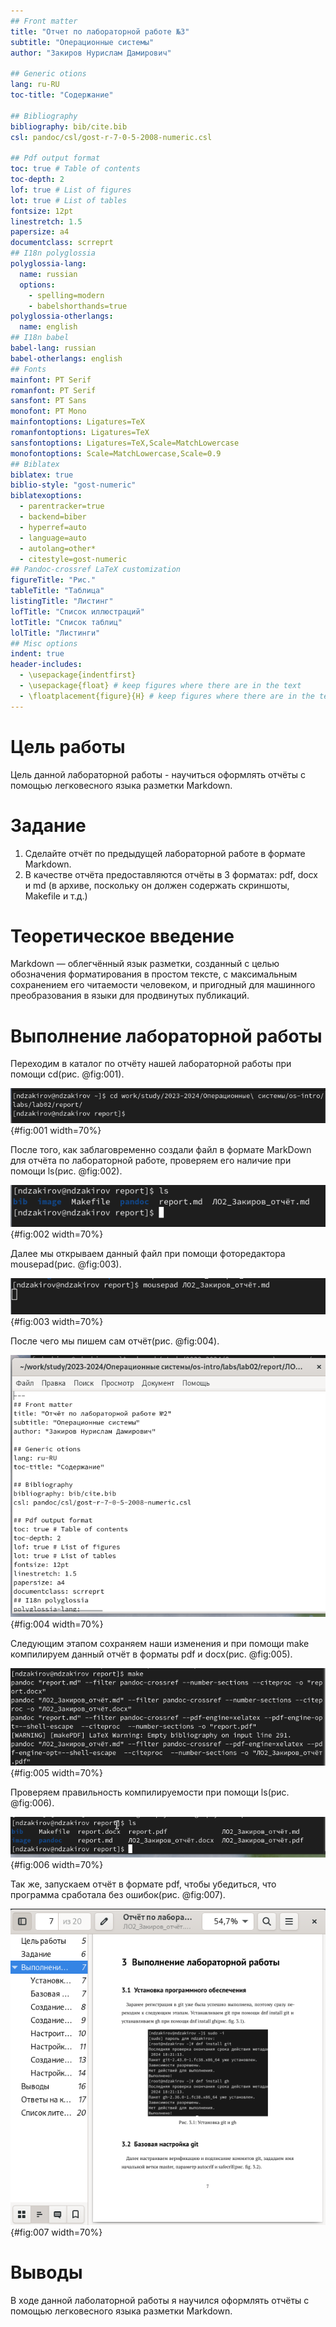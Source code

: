 ```yaml
---
## Front matter
title: "Отчет по лабораторной работе №3"
subtitle: "Операционные системы"
author: "Закиров Нурислам Дамирович"

## Generic otions
lang: ru-RU
toc-title: "Содержание"

## Bibliography
bibliography: bib/cite.bib
csl: pandoc/csl/gost-r-7-0-5-2008-numeric.csl

## Pdf output format
toc: true # Table of contents
toc-depth: 2
lof: true # List of figures
lot: true # List of tables
fontsize: 12pt
linestretch: 1.5
papersize: a4
documentclass: scrreprt
## I18n polyglossia
polyglossia-lang:
  name: russian
  options:
	- spelling=modern
	- babelshorthands=true
polyglossia-otherlangs:
  name: english
## I18n babel
babel-lang: russian
babel-otherlangs: english
## Fonts
mainfont: PT Serif
romanfont: PT Serif
sansfont: PT Sans
monofont: PT Mono
mainfontoptions: Ligatures=TeX
romanfontoptions: Ligatures=TeX
sansfontoptions: Ligatures=TeX,Scale=MatchLowercase
monofontoptions: Scale=MatchLowercase,Scale=0.9
## Biblatex
biblatex: true
biblio-style: "gost-numeric"
biblatexoptions:
  - parentracker=true
  - backend=biber
  - hyperref=auto
  - language=auto
  - autolang=other*
  - citestyle=gost-numeric
## Pandoc-crossref LaTeX customization
figureTitle: "Рис."
tableTitle: "Таблица"
listingTitle: "Листинг"
lofTitle: "Список иллюстраций"
lotTitle: "Список таблиц"
lolTitle: "Листинги"
## Misc options
indent: true
header-includes:
  - \usepackage{indentfirst}
  - \usepackage{float} # keep figures where there are in the text
  - \floatplacement{figure}{H} # keep figures where there are in the text
---
```


# Цель работы

Цель данной лабораторной работы - научиться оформлять отчёты с помощью легковесного языка разметки Markdown.

# Задание

1. Сделайте отчёт по предыдущей лабораторной работе в формате Markdown.
2. В качестве отчёта предоставляются отчёты в 3 форматах: pdf, docx и md (в архиве,
поскольку он должен содержать скриншоты, Makefile и т.д.)

# Теоретическое введение

Markdown — облегчённый язык разметки, созданный с целью обозначения форматирования в простом тексте, с максимальным сохранением его читаемости человеком, и пригодный для машинного преобразования в языки для продвинутых публикаций.

# Выполнение лабораторной работы

Переходим в каталог по отчёту нашей лабораторной работы при помощи cd(рис. @fig:001).

![Перемещение по катологу](image/1.png){#fig:001 width=70%}

После того, как заблаговременно создали файл в формате MarkDown для отчёта по лабораторной работе, проверяем его наличие при помощи ls(рис. @fig:002).

![Проверка наличия](image/2.png){#fig:002 width=70%}

Далее мы открываем данный файл при помощи фоторедактора mousepad(рис. @fig:003).

![Запуск файла при помощи редактора](image/3.png){#fig:003 width=70%}

После чего мы пишем сам отчёт(рис. @fig:004).

![Создание отчета в редакторе](image/4.png){#fig:004 width=70%}

Следующим этапом сохраняем наши изменения и при помощи make компилируем данный отчёт в форматы pdf и docx(рис. @fig:005).

![Компелирование отчёта](image/5.png){#fig:005 width=70%}

Проверяем правильность компилируемости при помощи ls(рис. @fig:006).

![Проверка наличия](image/6.png){#fig:006 width=70%}

Так же, запускаем отчёт в формате pdf, чтобы убедиться, что программа сработала без ошибок(рис. @fig:007).

![Окно отчёта в формате pdf](image/7.png){#fig:007 width=70%}

# Выводы

В ходе данной лаболаторной работы я научился оформлять отчёты с помощью легковесного языка разметки Markdown.


